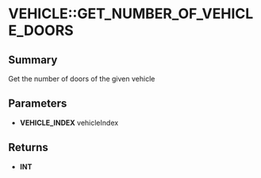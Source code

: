 # VEHICLE::GET_NUMBER_OF_VEHICLE_DOORS

## Summary
Get the number of doors of the given vehicle

## Parameters
* **VEHICLE_INDEX** vehicleIndex

## Returns
* **INT**